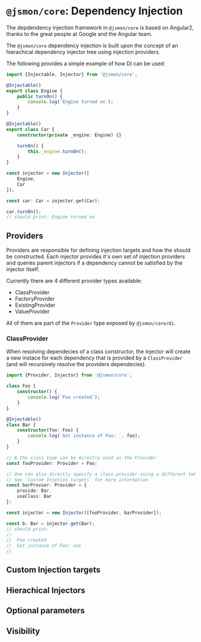 # `@jsmon/core`: Dependency Injection

The depdendency injection framework in `@jsmon/core` is based on Angular2, thanks to the great people at Google and the Angular team.


The `@jsmon/core` dependency injection is built upon the concept of an hierachical dependency injector tree using injection providers.

The following provides a simple example of how DI can be used:

```typescript
import {Injectable, Injector} from '@jsmon/core';

@Injectable()
export class Engine {
    public turnOn() {
        console.log(`Engine turned on`);
    }
}

@Injectable()
export class Car {
    constructor(private _engine: Engine) {}

    turnOn() {
        this._engine.turnOn();
    }
}

const injector = new Injector([
    Engine,
    Car
]);

const car: Car = injector.get(Car);

car.turnOn();
// should print: Engine turned on

```

## Providers

Providers are responsible for defining injection targets and how the should be constructed. Each injector provides it's own set of injection providers and queries parent injectors if a dependency cannot be satisfied by the injector itself.  

Currently there are 4 different provider types available:

* ClassProvider
* FactoryProvider
* ExistingProvider
* ValueProvider
  
All of them are part of the `Provider` type exposed by `@jsmon/core/di`.

### ClassProvider

When resolving dependecies of a class constructor, the injector will create a new instace for each dependency that is provided by a `ClassProvider` (and will recursively resolve the providers dependecies).

```typescript
import {Provider, Injector} from '@jsmon/core';

class Foo {
    constructor() {
        console.log(`Foo created`);
    }
}

@Injectable()
class Bar {
    constructor(foo: Foo) {
        console.log(`Got instance of Foo: `, foo);
    }
}

// A the class type can be directly used as the Provider
const fooProvider: Provider = Foo;

// One can also directly specify a class provider using a different token
// See `Custom Injetion targets` for more information
const barProvier: Provider = {
    provide: Bar,
    useClass: Bar
};

const injector = new Injector([fooProvider, barProvider]);

const b: Bar = injector.get(Bar);
// should print:
//
//  Foo created
//  Got instance of Foo: xxx
//
```




## Custom Injection targets

## Hierachical Injectors

## Optional parameters

## Visibility